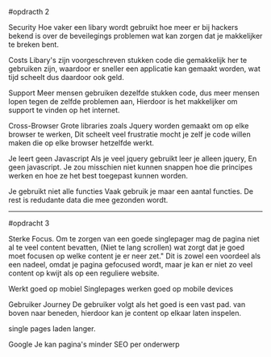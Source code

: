 #opdracth 2

Security
Hoe vaker een libary wordt gebruikt hoe meer er bij hackers bekend is over de beveilegings problemen wat kan zorgen dat je makkelijker te breken bent.

Costs
Libary's zijn voorgeschreven stukken code die gemakkelijk her te gebruiken zijn, waardoor er sneller een applicatie kan gemaakt worden, wat tijd scheelt dus daardoor ook geld.

Support
Meer mensen gebruiken dezelfde stukken code, dus meer mensen lopen tegen de zelfde problemen aan, Hierdoor is het makkelijker om support te vinden op het internet.

Cross-Browser
Grote libraries zoals Jquery worden gemaakt om op elke browser te werken, Dit scheelt veel frustratie mocht je zelf je code willen maken die op elke browser hetzelfde werkt.

Je leert geen Javascript
Als je veel jquery gebruikt leer je alleen jquery, En geen javascript. Je zou misschien niet kunnen snappen hoe die principes werken en hoe ze het best toegepast kunnen worden.

Je gebruikt niet alle functies
Vaak gebruik je maar een aantal functies. De rest is redudante data die mee gezonden wordt.

-------------------------------------------------------------------------------------------------------------------------

#opdracht 3


Sterke Focus.
Om te zorgen van een goede singlepager mag de pagina niet al te veel content bevatten, (Niet te lang scrollen) wat zorgt dat je goed moet focusen op welke content je er neer zet."
Dit is zowel een voordeel als een nadeel, omdat je pagina gefocused wordt, maar je kan er niet zo veel content op kwijt als op een reguliere website.

Werkt goed op mobiel
Singlepages werken goed op mobile devices 

Gebruiker Journey
De gebruiker volgt als het goed is een vast pad. van boven naar beneden, hierdoor kan je content op elkaar laten inspelen.

single pages laden langer.

Google
Je kan pagina's minder SEO per onderwerp

